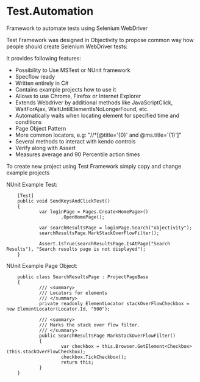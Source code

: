 # Test.Automation
Framework to automate tests using Selenium WebDriver

Test Framework was designed in Objectivity to propose common way how people should create Selenium WebDriver tests:

It provides following features:
- Possibility to Use MSTest or NUnit framework
- Specflow ready
- Written entirely in C#
- Contains example projects how to use it
- Allows to use Chrome, Firefox or Internet Explorer
- Extends Webdriver by additional methods like JavaScriptClick, WaitForAjax, WaitUntilElementIsNoLongerFound, etc.
- Automatically waits when locating element for specified time and conditions
- Page Object Pattern
- More common locators, e.g: "//*[@title='{0}' and @ms.title='{1}']"
- Several methods to interact with kendo controls
- Verify along with Assert
- Measures average and 90 Percentile action times

To create new project using Test Framework simply copy and change example projects

NUnit Example Test:

        [Test]
        public void SendKeysAndClickTest()
        {
                var loginPage = Pages.Create<HomePage>()
                        .OpenHomePage();

                var searchResultsPage = loginPage.Search("objectivity");
                searchResultsPage.MarkStackOverFlowFilter();

                Assert.IsTrue(searchResultsPage.IsAtPage("Search Results"), "Search results page is not displayed");
        }


NUnit Example Page Object:

        public class SearchResultsPage : ProjectPageBase
        {
                /// <summary>
                /// Locators for elements
                /// </summary>
                private readonly ElementLocator stackOverFlowCheckbox = new ElementLocator(Locator.Id, "500");

                /// <summary>
                /// Marks the stack over flow filter.
                /// </summary>
                public SearchResultsPage MarkStackOverFlowFilter()
                {
                        var checkbox = this.Browser.GetElement<Checkbox>(this.stackOverFlowCheckbox);
                        checkbox.TickCheckbox();
                        return this;
                }
        }


 

